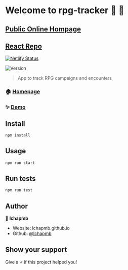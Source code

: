 # Welcome to rpg-tracker 👋 :star2:

## [Public Online Hompage](https://rpgtracker.netlify.app/)

## [React Repo](https://github.com/lchapmb/rpgTracker/tree/main)

[![Netlify Status](https://api.netlify.com/api/v1/badges/2c684c88-5653-43de-b64b-d090b4a54bb3/deploy-status)](https://app.netlify.com/sites/rpgtracker/deploys)

![Version](https://img.shields.io/badge/version-0.1.0-blue.svg?cacheSeconds=2592000)

> App to track RPG campaigns and encounters

### 🏠 [Homepage](placeholder)

### ✨ [Demo](placeholder)

## Install

```sh
npm install
```

## Usage

```sh
npm run start
```

## Run tests

```sh
npm run test
```

## Author

👤 **lchapmb**

- Website: lchapmb.github.io
- Github: [@lchapmb](https://github.com/lchapmb)

## Show your support

Give a ⭐️ if this project helped you!
